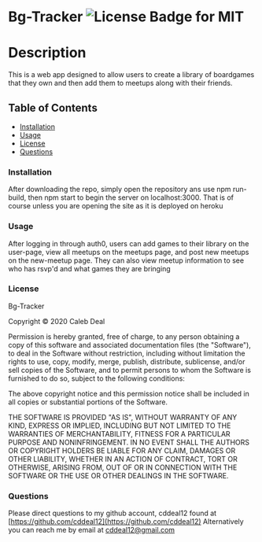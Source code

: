 # Bg-Tracker ![License Badge for MIT](https://img.shields.io/badge/License-MIT-green)

# Description
This is a web app designed to allow users to create a library of boardgames that they own and then add them to meetups along with their friends.
            
## Table of Contents
* [Installation](#installation)
* [Usage](#usage)
* [License](#license)
* [Questions](#questions)

<a name="installation"><a>
### Installation
After downloading the repo, simply open the repository ans use npm run-build, then npm start to begin the server on localhost:3000. That is of course unless you are opening the site as it is deployed on heroku

<a name="usage"><a>
### Usage
After logging in through auth0, users can add games to their library on the user-page, view all meetups on the meetups page, and post new meetups on the new-meetup page. They can also view meetup information to see who has rsvp'd and what games they are bringing

<a name="license"><a>
### License
Bg-Tracker

Copyright © 2020 Caleb Deal
        
Permission is hereby granted, free of charge, to any person obtaining a copy of this software and associated documentation files (the "Software"), to deal in the Software without restriction, including without limitation the rights to use, copy, modify, merge, publish, distribute, sublicense, and/or sell copies of the Software, and to permit persons to whom the Software is furnished to do so, subject to the following conditions:
        
The above copyright notice and this permission notice shall be included in all copies or substantial portions of the Software.
        
THE SOFTWARE IS PROVIDED "AS IS", WITHOUT WARRANTY OF ANY KIND, EXPRESS OR IMPLIED, INCLUDING BUT NOT LIMITED TO THE WARRANTIES OF MERCHANTABILITY, FITNESS FOR A PARTICULAR PURPOSE AND NONINFRINGEMENT. IN NO EVENT SHALL THE AUTHORS OR COPYRIGHT HOLDERS BE LIABLE FOR ANY CLAIM, DAMAGES OR OTHER LIABILITY, WHETHER IN AN ACTION OF CONTRACT, TORT OR OTHERWISE, ARISING FROM, OUT OF OR IN CONNECTION WITH THE SOFTWARE OR THE USE OR OTHER DEALINGS IN THE SOFTWARE.

<a name="questions"><a>
### Questions
Please direct questions to my github account, cddeal12 found at [https://github.com/cddeal12](https://github.com/cddeal12)
Alternatively you can reach me by email at cddeal12@gmail.com

